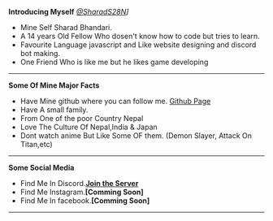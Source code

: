 **Introducing Myself** *[@SharadS28N](https://github.com/SharadS28N)]*

- Mine Self Sharad Bhandari. 
- A 14 years Old Fellow Who dosen't know how to code but tries to learn.
- Favourite Language javascript and Like website designing and discord bot making.
- One Friend Who is like me but he likes game developing
______________________________________________
**Some Of Mine Major Facts**

- Have Mine github where you can follow me. [Github Page](https://github.com/SharadS28N)
- Have A small family.
- From One of the poor Country Nepal
- Love The Culture Of Nepal,India & Japan
- Dont watch anime But Like Some OF them. (Demon Slayer, Attack On Titan,etc)
______________________________________________
**Some Social Media**

- Find Me In Discord.**[Join the Server](https://discord.gg/vmg2b6qjp4)**
- Find Me Instagram.**[Comming Soon]**
- Find Me  In facebook.**[Comming Soon]**
___________________________________________________
